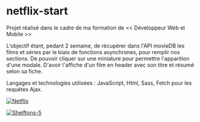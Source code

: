 # netflix-start

Projet réalisé dans le cadre de ma formation de << Développeur Web et Mobile >>

L'objectif étant, pedant 2 semaine, de récupérer dans l'API movieDB les films et séries par le biais de fonctions asynchrones, 
pour remplir nos sections. De pouvoir cliquer sur une miniature pour permettre l'apparition d'une modale.
D'avoir l'affiche d'un film en header avec son titre et résumé selon sa fiche.


Langages et technologies utilisées : JavaScript, Html, Sass, Fetch pour les requêtes Ajax.

<a href="https://ibb.co/gFVGDY8"><img src="https://i.ibb.co/WptQcCX/Netflix.png" alt="Netflix" border="0"></a>

<a href="https://imgbb.com/"><img src="https://i.ibb.co/C1JnMtd/Shelftons-5.gif" alt="Shelftons-5" border="0"></a>
